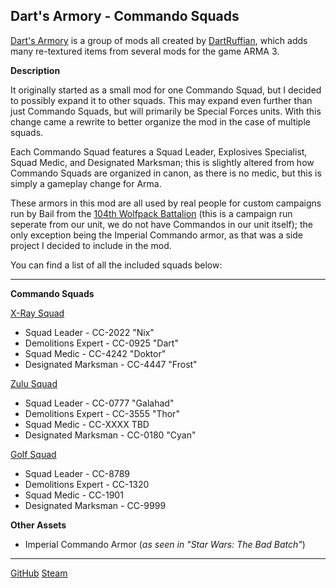 ## Dart's Armory - Commando Squads
[Dart's Armory](https://steamcommunity.com/sharedfiles/filedetails/?id=2954171067) is a group of mods all created by [DartRuffian](https://github.com/DartRuffian), which adds many re-textured items from several mods for the game ARMA 3.

**Description**

It originally started as a small mod for one Commando Squad, but I decided to possibly expand it to other squads. This may expand even further than just Commando Squads, but will primarily be Special Forces units. With this change came a rewrite to better organize the mod in the case of multiple squads.

Each Commando Squad features a Squad Leader, Explosives Specialist, Squad Medic, and Designated Marksman; this is slightly altered from how Commando Squads are organized in canon, as there is no medic, but this is simply a gameplay change for Arma.

These armors in this mod are all used by real people for custom campaigns run by Bail from the [104th Wolfpack Battalion](https://discord.gg/DF4eEDZNrW) (this is a campaign run seperate from our unit, we do not have Commandos in our unit itself); the only exception being the Imperial Commando armor, as that was a side project I decided to include in the mod.

You can find a list of all the included squads below:

---
**Commando Squads**

<u>X-Ray Squad</u>
* Squad Leader - CC-2022 "Nix"
* Demolitions Expert - CC-0925 "Dart"
* Squad Medic - CC-4242 "Doktor"
* Designated Marksman - CC-4447 "Frost"

<u>Zulu Squad</u>
* Squad Leader - CC-0777 "Galahad"
* Demolitions Expert - CC-3555 "Thor"
* Squad Medic - CC-XXXX TBD
* Designated Marksman - CC-0180 "Cyan"

<u>Golf Squad</u>
* Squad Leader - CC-8789
* Demolitions Expert - CC-1320
* Squad Medic - CC-1901
* Designated Marksman - CC-9999

**Other Assets**
* Imperial Commando Armor (*as seen in "Star Wars: The Bad Batch"*)

---

[GitHub](https://github.com/DartRuffian/Dart-Armory-Commandos)
[Steam](https://steamcommunity.com/sharedfiles/filedetails/?id=2936216405)
